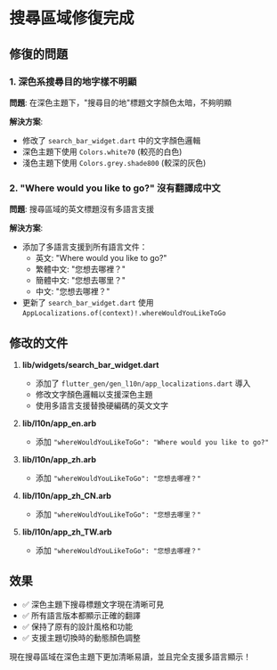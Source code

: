 # 搜尋區域修復完成

## 修復的問題

### 1. 深色系搜尋目的地字樣不明顯
**問題**: 在深色主題下，"搜尋目的地"標題文字顏色太暗，不夠明顯

**解決方案**: 
- 修改了 `search_bar_widget.dart` 中的文字顏色邏輯
- 深色主題下使用 `Colors.white70` (較亮的白色)
- 淺色主題下使用 `Colors.grey.shade800` (較深的灰色)

### 2. "Where would you like to go?" 沒有翻譯成中文
**問題**: 搜尋區域的英文標題沒有多語言支援

**解決方案**:
- 添加了多語言支援到所有語言文件：
  - 英文: "Where would you like to go?"
  - 繁體中文: "您想去哪裡？"
  - 簡體中文: "您想去哪里？"
  - 中文: "您想去哪裡？"
- 更新了 `search_bar_widget.dart` 使用 `AppLocalizations.of(context)!.whereWouldYouLikeToGo`

## 修改的文件

1. **lib/widgets/search_bar_widget.dart**
   - 添加了 `flutter_gen/gen_l10n/app_localizations.dart` 導入
   - 修改文字顏色邏輯以支援深色主題
   - 使用多語言支援替換硬編碼的英文文字

2. **lib/l10n/app_en.arb**
   - 添加 `"whereWouldYouLikeToGo": "Where would you like to go?"`

3. **lib/l10n/app_zh.arb**
   - 添加 `"whereWouldYouLikeToGo": "您想去哪裡？"`

4. **lib/l10n/app_zh_CN.arb**
   - 添加 `"whereWouldYouLikeToGo": "您想去哪里？"`

5. **lib/l10n/app_zh_TW.arb**
   - 添加 `"whereWouldYouLikeToGo": "您想去哪裡？"`

## 效果

- ✅ 深色主題下搜尋標題文字現在清晰可見
- ✅ 所有語言版本都顯示正確的翻譯
- ✅ 保持了原有的設計風格和功能
- ✅ 支援主題切換時的動態顏色調整

現在搜尋區域在深色主題下更加清晰易讀，並且完全支援多語言顯示！
